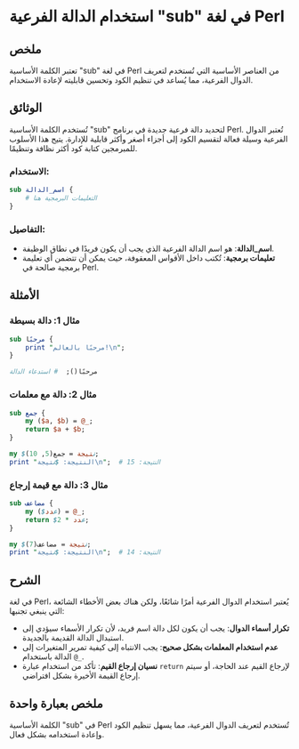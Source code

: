 <!--
Meta Description: # استخدام الدالة الفرعية "sub" في لغة Perl ## ملخص تعتبر الكلمة الأساسية "sub" في لغة Perl من العناصر الأساسية التي تُستخدم لتعريف الدوال الفرعية، مما...
Meta Keywords: perl, sub, الفرعية, الدالة, الدوال
-->

# استخدام الدالة الفرعية "sub" في لغة Perl

## ملخص
تعتبر الكلمة الأساسية "sub" في لغة Perl من العناصر الأساسية التي تُستخدم لتعريف الدوال الفرعية، مما يُساعد في تنظيم الكود وتحسين قابليته لإعادة الاستخدام.

## الوثائق
تُستخدم الكلمة الأساسية "sub" لتحديد دالة فرعية جديدة في برنامج Perl. تُعتبر الدوال الفرعية وسيلة فعالة لتقسيم الكود إلى أجزاء أصغر وأكثر قابلية للإدارة. يتيح هذا الأسلوب للمبرمجين كتابة كود أكثر نظافة وتنظيمًا. 

### الاستخدام:
```perl
sub اسم_الدالة {
    # التعليمات البرمجية هنا
}
```
### التفاصيل:
- **اسم_الدالة**: هو اسم الدالة الفرعية الذي يجب أن يكون فريدًا في نطاق الوظيفة.
- **تعليمات برمجية**: تُكتب داخل الأقواس المعقوفة، حيث يمكن أن تتضمن أي تعليمة برمجية صالحة في Perl.

## الأمثلة
### مثال 1: دالة بسيطة
```perl
sub مرحبًا {
    print "مرحبًا بالعالم!\n";
}

مرحبًا();  # استدعاء الدالة
```

### مثال 2: دالة مع معلمات
```perl
sub جمع {
    my ($a, $b) = @_;
    return $a + $b;
}

my $نتيجة = جمع(5, 10);
print "النتيجة: $نتيجة\n";  # النتيجة: 15
```

### مثال 3: دالة مع قيمة إرجاع
```perl
sub مضاعف {
    my ($عدد) = @_;
    return $عدد * 2;
}

my $نتيجة = مضاعف(7);
print "النتيجة: $نتيجة\n";  # النتيجة: 14
```

## الشرح
في لغة Perl، يُعتبر استخدام الدوال الفرعية أمرًا شائعًا، ولكن هناك بعض الأخطاء الشائعة التي ينبغي تجنبها:
- **تكرار أسماء الدوال**: يجب أن يكون لكل دالة اسم فريد، لأن تكرار الأسماء سيؤدي إلى استبدال الدالة القديمة بالجديدة.
- **عدم استخدام المعلمات بشكل صحيح**: يجب الانتباه إلى كيفية تمرير المتغيرات إلى الدالة باستخدام `@_`.
- **نسيان إرجاع القيم**: تأكد من استخدام عبارة `return` لإرجاع القيم عند الحاجة، أو سيتم إرجاع القيمة الأخيرة بشكل افتراضي.

## ملخص بعبارة واحدة
الكلمة الأساسية "sub" في Perl تُستخدم لتعريف الدوال الفرعية، مما يسهل تنظيم الكود وإعادة استخدامه بشكل فعال.
